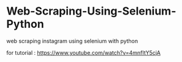 # Web-Scraping-Using-Selenium-Python
web scraping instagram using selenium with python 

for tutorial : https://www.youtube.com/watch?v=4mnfItY5cjA
